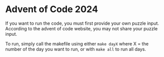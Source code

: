 # Advent of Code 2024

If you want to run the code, you must first provide your own puzzle input.
According to the advent of code website, you may not share your puzzle input.

To run, simply call the makefile using either `make dayX` where X = the number of the day you want to run, or with `make all` to run all days.
